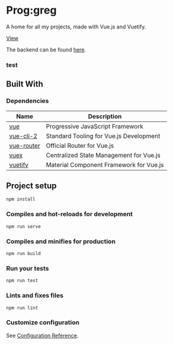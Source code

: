 # Prog:greg

A home for all my projects, made with Vue.js and Vuetify.

<a href="https://proggreg.github.io/Vue_Proggreg/">View</a>

The backend can be found <a href="https://github.com/proggreg/proggreg-backend">here</a>.
### test
## Built With
### Dependencies
| Name| Description | 
|--|--|
|[vue]|Progressive JavaScript Framework
|[vue-cli-2]|️Standard Tooling for Vue.js Development
|[vue-router]|Official Router for Vue.js
|[vuex]|️Centralized State Management for Vue.js
|[vuetify]|️Material Component Framework for Vue.js

[vue]: https://vuejs.org
[vue-router]: https://router.vuejs.org
[vue-cli-2]: https://cli.vuejs.org
[vuex]: https://vuex.vuejs.org
[vuetify]: https://vuetifyjs.com

## Project setup
```
npm install
```

### Compiles and hot-reloads for development
```
npm run serve
```

### Compiles and minifies for production
```
npm run build
```

### Run your tests
```
npm run test
```

### Lints and fixes files
```
npm run lint
```

### Customize configuration
See [Configuration Reference](https://cli.vuejs.org/config/).
